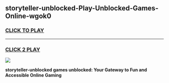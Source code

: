 
## storyteller-unblocked-Play-Unblocked-Games-Online-wgok0
<h3>
<a href="https://premium76.site?title=storyteller-unblocked&ref=25A">CLICK TO PLAY</a></h3>
<hr>

<h3>
<a href="https://premium76.site?title=storyteller-unblocked&ref=25A">CLICK 2 PLAY</a>
  
</h3>

<a href="https://premium76.site?title=storyteller-unblocked&ref=25A"><img src="https://clearcache.store/games.png"></a>


**storyteller-unblocked games unblocked: Your Gateway to Fun and Accessible Online Gaming**
